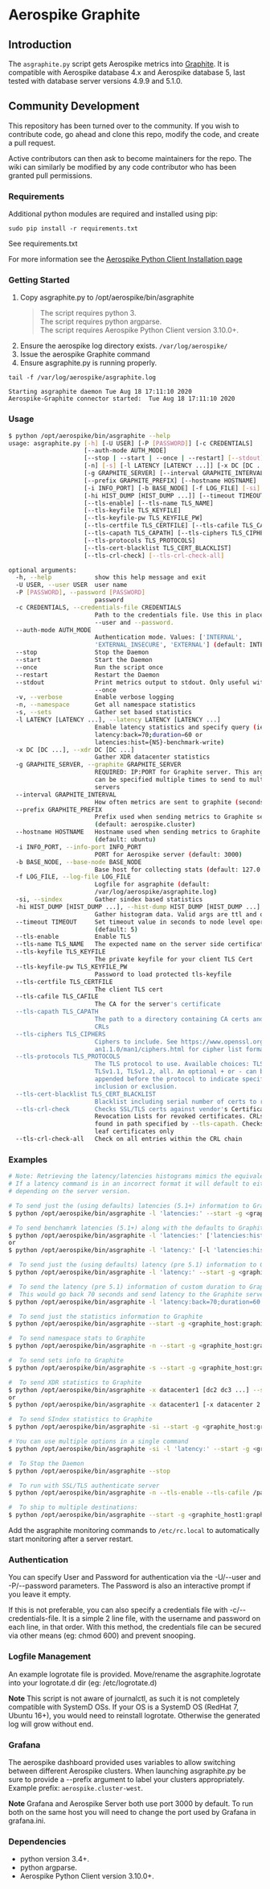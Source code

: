 # Aerospike Graphite

## Introduction

The `asgraphite.py` script gets Aerospike metrics into [Graphite](https://graphiteapp.org/). It is compatible with Aerospike database 4.x and Aerospike database 5, last tested with database server versions 4.9.9 and 5.1.0.

## Community Development

This repository has been turned over to the community. If you wish to contribute code, go ahead and clone this repo, modify the code, and create a pull request.

Active contributors can then ask to become maintainers for the repo. The wiki can similarly be modified by any code contributor who has been granted pull permissions.


### Requirements
Additional python modules are required and installed using pip:
```
sudo pip install -r requirements.txt
```

See requirements.txt

For more information see the [Aerospike Python Client Installation page](https://github.com/aerospike/aerospike-client-python)

### Getting Started
1. Copy asgraphite.py to /opt/aerospike/bin/asgraphite
    > The script requires python 3.<BR>
    > The script requires python argparse.<BR>
    > The script requires Aerospike Python Client version 3.10.0+.
1. Ensure the aerospike log directory exists. `/var/log/aerospike/`
1. Issue the aerospike Graphite command
1. Ensure asgraphite.py is running properly.
```
tail -f /var/log/aerospike/asgraphite.log

Starting asgraphite daemon Tue Aug 18 17:11:10 2020
Aerospike-Graphite connector started:  Tue Aug 18 17:11:10 2020
```

### Usage
```bash
$ python /opt/aerospike/bin/asgraphite --help
usage: asgraphite.py [-h] [-U USER] [-P [PASSWORD]] [-c CREDENTIALS]
                     [--auth-mode AUTH_MODE]
                     [--stop | --start | --once | --restart] [--stdout] [-v]
                     [-n] [-s] [-l LATENCY [LATENCY ...]] [-x DC [DC ...]]
                     [-g GRAPHITE_SERVER] [--interval GRAPHITE_INTERVAL]
                     [--prefix GRAPHITE_PREFIX] [--hostname HOSTNAME]
                     [-i INFO_PORT] [-b BASE_NODE] [-f LOG_FILE] [-si]
                     [-hi HIST_DUMP [HIST_DUMP ...]] [--timeout TIMEOUT]
                     [--tls-enable] [--tls-name TLS_NAME]
                     [--tls-keyfile TLS_KEYFILE]
                     [--tls-keyfile-pw TLS_KEYFILE_PW]
                     [--tls-certfile TLS_CERTFILE] [--tls-cafile TLS_CAFILE]
                     [--tls-capath TLS_CAPATH] [--tls-ciphers TLS_CIPHERS]
                     [--tls-protocols TLS_PROTOCOLS]
                     [--tls-cert-blacklist TLS_CERT_BLACKLIST]
                     [--tls-crl-check] [--tls-crl-check-all]

optional arguments:
  -h, --help            show this help message and exit
  -U USER, --user USER  user name
  -P [PASSWORD], --password [PASSWORD]
                        password
  -c CREDENTIALS, --credentials-file CREDENTIALS
                        Path to the credentials file. Use this in place of
                        --user and --password.
  --auth-mode AUTH_MODE
                        Authentication mode. Values: ['INTERNAL',
                        'EXTERNAL_INSECURE', 'EXTERNAL'] (default: INTERNAL)
  --stop                Stop the Daemon
  --start               Start the Daemon
  --once                Run the script once
  --restart             Restart the Daemon
  --stdout              Print metrics output to stdout. Only useful with
                        --once
  -v, --verbose         Enable verbose logging
  -n, --namespace       Get all namespace statistics
  -s, --sets            Gather set based statistics
  -l LATENCY [LATENCY ...], --latency LATENCY [LATENCY ...]
                        Enable latency statistics and specify query (ie.
                        latency:back=70;duration=60 or
                        latencies:hist={NS}-benchmark-write)
  -x DC [DC ...], --xdr DC [DC ...]
                        Gather XDR datacenter statistics
  -g GRAPHITE_SERVER, --graphite GRAPHITE_SERVER
                        REQUIRED: IP:PORT for Graphite server. This argument
                        can be specified multiple times to send to multiple
                        servers
  --interval GRAPHITE_INTERVAL
                        How often metrics are sent to graphite (seconds)
  --prefix GRAPHITE_PREFIX
                        Prefix used when sending metrics to Graphite server
                        (default: aerospike.cluster)
  --hostname HOSTNAME   Hostname used when sending metrics to Graphite server
                        (default: ubuntu)
  -i INFO_PORT, --info-port INFO_PORT
                        PORT for Aerospike server (default: 3000)
  -b BASE_NODE, --base-node BASE_NODE
                        Base host for collecting stats (default: 127.0.0.1)
  -f LOG_FILE, --log-file LOG_FILE
                        Logfile for asgraphite (default:
                        /var/log/aerospike/asgraphite.log)
  -si, --sindex         Gather sindex based statistics
  -hi HIST_DUMP [HIST_DUMP ...], --hist-dump HIST_DUMP [HIST_DUMP ...]
                        Gather histogram data. Valid args are ttl and objsz
  --timeout TIMEOUT     Set timeout value in seconds to node level operations.
                        (default: 5)
  --tls-enable          Enable TLS
  --tls-name TLS_NAME   The expected name on the server side certificate
  --tls-keyfile TLS_KEYFILE
                        The private keyfile for your client TLS Cert
  --tls-keyfile-pw TLS_KEYFILE_PW
                        Password to load protected tls-keyfile
  --tls-certfile TLS_CERTFILE
                        The client TLS cert
  --tls-cafile TLS_CAFILE
                        The CA for the server's certificate
  --tls-capath TLS_CAPATH
                        The path to a directory containing CA certs and/or
                        CRLs
  --tls-ciphers TLS_CIPHERS
                        Ciphers to include. See https://www.openssl.org/docs/m
                        an1.1.0/man1/ciphers.html for cipher list format
  --tls-protocols TLS_PROTOCOLS
                        The TLS protocol to use. Available choices: TLSv1,
                        TLSv1.1, TLSv1.2, all. An optional + or - can be
                        appended before the protocol to indicate specific
                        inclusion or exclusion.
  --tls-cert-blacklist TLS_CERT_BLACKLIST
                        Blacklist including serial number of certs to revoke
  --tls-crl-check       Checks SSL/TLS certs against vendor's Certificate
                        Revocation Lists for revoked certificates. CRLs are
                        found in path specified by --tls-capath. Checks the
                        leaf certificates only
  --tls-crl-check-all   Check on all entries within the CRL chain
```

### Examples

```bash
# Note: Retrieving the latency/latencies histograms mimics the equivalent asinfo command.
# If a latency command is in an incorrect format it will default to either "latency:" or "latencies:"
# depending on the server version.

# To send just the (using defaults) latencies (5.1+) information to Graphite
$ python /opt/aerospike/bin/asgraphite -l 'latencies:' --start -g <graphite_host:graphite_port>

# To send benchamrk latencies (5.1+) along with the defaults to Graphite.
$ python /opt/aerospike/bin/asgraphite -l 'latencies:' ['latencies:hist={test}-benchmarks-write' 'latencies:hist={test}-benchmarks-read' ...] --start -g <graphite_host:graphite_port>
or
$ python /opt/aerospike/bin/asgraphite -l 'latency:' [-l 'latencies:hist={test}-benchmarks-write' -l 'latencies:hist={test}-benchmarks-read' ...] --start -g <graphite_host:graphite_port>

#  To send just the (using defaults) latency (pre 5.1) information to Graphite
$ python /opt/aerospike/bin/asgraphite -l 'latency:' --start -g <graphite_host:graphite_port>

#  To send the latency (pre 5.1) information of custom duration to Graphite.
#  This would go back 70 seconds and send latency to the Graphite server for 60 seconds worth of data.
$ python /opt/aerospike/bin/asgraphite -l 'latency:back=70;duration=60' --start -g <graphite_host:graphite_port>

#  To send just the statistics information to Graphite
$ python /opt/aerospike/bin/asgraphite --start -g <graphite_host:graphite_port>

#  To send namespace stats to Graphite
$ python /opt/aerospike/bin/asgraphite -n --start -g <graphite_host:graphite_port>

#  To send sets info to Graphite
$ python /opt/aerospike/bin/asgraphite -s --start -g <graphite_host:graphite_port>

#  To send XDR statistics to Graphite
$ python /opt/aerospike/bin/asgraphite -x datacenter1 [dc2 dc3 ...] --start -g <graphite_host:graphite_port>
or
$ python /opt/aerospike/bin/asgraphite -x datacenter1 [-x datacenter 2 -x datacenter3 ...] --start -g <graphite_host:graphite_port>

#  To send SIndex statistics to Graphite
$ python /opt/aerospike/bin/asgraphite -si --start -g <graphite_host:graphite_port>

# You can use multiple options in a single command
$ python /opt/aerospike/bin/asgraphite -si -l 'latency:' --start -g <graphite_host:graphite_port>

#  To Stop the Daemon
$ python /opt/aerospike/bin/asgraphite --stop

#  To run with SSL/TLS authenticate server
$ python /opt/aerospike/bin/asgraphite -n --tls-enable --tls-cafile /path/to/CA/root.pem --tls-name <server name on cert> --start -g <graphite_host:graphite_port>

#  To ship to multiple destinations:
$ python /opt/aerospike/bin/asgraphite --start -g <graphite_host1:graphite_port1> -g <graphite_host2:graphite_port2> ...

```

Add the asgraphite monitoring commands to `/etc/rc.local` to automatically start
monitoring after a server restart.

### Authentication

You can specify User and Password for authentication via the -U/--user and -P/--password parameters.
The Password is also an interactive prompt if you leave it empty.

If this is not preferable, you can also specify a credentials file with -c/--credentials-file. It is a simple 2 line file, with the username and password on each line, in that order. With this method, the credentials file can be secured via other means (eg: chmod 600) and prevent snooping.

### Logfile Management

An example logrotate file is provided. Move/rename the asgraphite.logrotate into your logrotate.d dir (eg: /etc/logrotate.d)

**Note**
This script is not aware of journalctl, as such it is not completely compatible with SystemD OSs. If your OS is a SystemD OS (RedHat 7, Ubuntu 16+), you would need to reinstall logrotate. Otherwise the generated log will grow without end.

### Grafana
The aerospike dashboard provided uses variables to allow switching between different
Aerospike clusters. When launching asgraphite.py be sure to provide a --prefix argument 
to label your clusters appropriately. Example prefix: `aerospike.cluster-west`.

**Note**
Grafana and Aerospike Server both use port 3000 by default.  To run both on the same
host you will need to change the port used by Grafana in grafana.ini.

### Dependencies
- python version 3.4+.<BR>
- python argparse.<BR>
- Aerospike Python Client version 3.10.0+.

